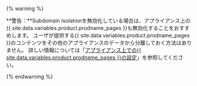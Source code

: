 {% warning %}

**警告：**Subdomain Isolationを無効化している場合は、アプライアンス上の{{ site.data.variables.product.prodname_pages }}も無効化することをおすすめします。 ユーザが提供する{{ site.data.variables.product.prodname_pages }}のコンテンツをその他のアプライアンスのデータから分離しておく方法はありません。 詳しい情報については「[アプライアンス上での{{ site.data.variables.product.prodname_pages }}の設定](/enterprise/admin/guides/installation/configuring-github-pages-on-your-appliance/)」を参照してください。

{% endwarning %}
